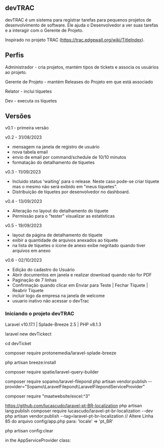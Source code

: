 ## devTRAC ##
devTRAC é um sistema para registrar tarefas para pequenos projetos de desenvolvimento de software. Ele ajuda o Desenvolvedor a ver suas tarefas e a interagir com o Gerente de Projeto.

Inspirado no projeto TRAC (https://trac.edgewall.org/wiki/TitleIndex). 

## Perfis ##

Administrador - cria projetos, mantém tipos de tíckets e associa os usuários ao projeto.

Gerente de Projeto - mantém Releases do Projeto em que está associado

Relator - inclui tíquetes

Dev - executa os tíquetes

## Versões ##

v0.1 - primeira versão

v0.2 - 31/08/2023
- mensagem na janela de registro de usuário
- nova tabela email 
- envio de email por command/schedule de 10/10 minutos
- formatação do detalhamento de tíquetes

v0.3 - 11/09/2023
- Incluido status 'waiting' para o release. Neste caso pode-se criar tíquete mas o mesmo não será exibido em "meus tíquetes".
- Distribuição de tíquetes por desenvolvedor no dashboard.

v0.4 - 13/09/2023
- Alteração no layout do detalhamento do tíquete
- Permissão para o "tester" visualizar as estatísticas

v0.5 - 19/09/2023
- layout da página de detalhamento do tíquete
- exibir a quantidade de arquivos anexados ao tíquete
- na lista de tíquetes o ícone de anexo exibe negritado quando tiver arquivos em anexo

v0.6 - 02/10/2023
- Edição do cadastro do Usuário
- Abrir documentos em janela e realizar download quando não for PDF
- Paginação de 7 linhas
- Confirmação quando clicar em Enviar para Teste | Fechar Tíquete | Reabrir Tíquete
- incluir logo da empresa na janela de welcome
- usuario inativo não acessar o devTrac

### Iniciando o projeto devTRAC ###

Laravel v10.17.1 | Splade-Breeze 2.5 | PHP v8.1.3

laravel new devTickect
 
cd devTicket
 
composer require protonemedia/laravel-splade-breeze
 
php artisan breeze:install

composer require spatie/laravel-query-builder

composer require sopamo/laravel-filepond
php artisan vendor:publish --provider="Sopamo\LaravelFilepond\LaravelFilepondServiceProvider"

composer require "maatwebsite/excel:^3"


https://github.com/lucascudo/laravel-pt-BR-localization
php artisan lang:publish
composer require lucascudo/laravel-pt-br-localization --dev 
php artisan vendor:publish --tag=laravel-pt-br-localization
// Altere Linha 85 do arquivo config/app.php para:
'locale' => 'pt_BR'

php artisan config:clear

in the AppServiceProvider class:

<?php

namespace App\Providers;

use Illuminate\Support\ServiceProvider;
use ProtoneMedia\Splade\Components\Form\Input;

class AppServiceProvider extends ServiceProvider
{
    /**
     * Register any application services.
     */
    public function register(): void
    {
        Input::defaultDateFormat('d/m/Y');
    }

    /**
     * Bootstrap any application services.
     */
    public function boot(): void
    {
        //
    }
}

## Docker ##

Para executar o devTRAC em um container DOCKER:

Esta instalação não implementou o nginx/apache e nem o servidor mysql.  Tem por propósito ter um ambiente rápido para testar o devTRAC.

Você deve ter instalado o docker e docker-compose.

(1) git clone http://github.com/macabral/devTARC.git
(2) renomear o arquivo .env.example para .env e alterar com os parâmetros para acesso ao banco de dados e servidor de email
(3) executar o php artisan migrate && php artisan db:seed para criação do banco de dados (ou restaurar o backup disponível na pasta docker)
(4) docker-compose up -d

Para acesso como Administrador utilize o login admin@admin.com/password.



